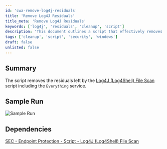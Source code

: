 ```yaml
---
id: 'cwa-remove-log4j-residuals'
title: 'Remove Log4J Residuals'
title_meta: 'Remove Log4J Residuals'
keywords: ['log4j', 'residuals', 'cleanup', 'script']
description: 'This document outlines a script that effectively removes residuals left by the Log4J (Log4Shell) File Scan script, including the cleanup of the Everything service. It provides a summary, sample run, and dependencies for successful execution.'
tags: ['cleanup', 'script', 'security', 'windows']
draft: false
unlisted: false
---
```

## Summary

The script removes the residuals left by the [Log4J (Log4Shell) File Scan](https://proval.itglue.com/DOC-5078775-8881631) script including the `Everything` service.

## Sample Run

![Sample Run](..\..\..\static\img\Log4J-Remediation-Residue-Removal\image_1.png)

## Dependencies

[SEC - Endpoint Protection - Script - Log4J (Log4Shell) File Scan](https://proval.itglue.com/DOC-5078775-8881631)



